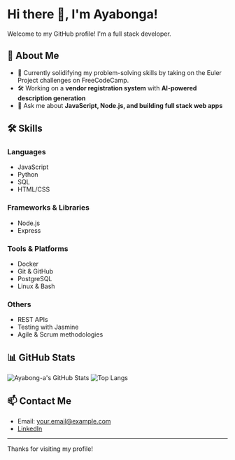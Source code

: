 # Hi there 👋, I'm Ayabonga!

Welcome to my GitHub profile! I'm a full stack developer.

## 🚀 About Me
- 🌱 Currently solidifying my problem-solving skills by taking on the Euler Project challenges on FreeCodeCamp.
- 🛠️ Working on a **vendor registration system** with **AI-powered description generation**
- 💬 Ask me about **JavaScript, Node.js, and building full stack web apps**

## 🛠️ Skills

### Languages
- JavaScript
- Python
- SQL
- HTML/CSS

### Frameworks & Libraries
- Node.js
- Express

### Tools & Platforms
- Docker
- Git & GitHub
- PostgreSQL
- Linux & Bash

### Others
- REST APIs
- Testing with Jasmine
- Agile & Scrum methodologies

## 📊 GitHub Stats

![Ayabong-a's GitHub Stats](https://github-readme-stats.vercel.app/api?username=ayabong-a&show_icons=true&theme=radical)
![Top Langs](https://github-readme-stats.vercel.app/api/top-langs/?username=ayabong-a&layout=compact&theme=radical)

## 📫 Contact Me
- Email: [your.email@example.com](mailto:your.email@example.com)
- [LinkedIn](https://www.linkedin.com/me?trk=p_mwlite_feed-secondary_nav)

---

Thanks for visiting my profile!
